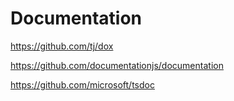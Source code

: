# Documentation

https://github.com/tj/dox

https://github.com/documentationjs/documentation

https://github.com/microsoft/tsdoc
